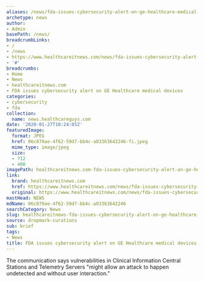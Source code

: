 ```yaml
---
aliases: /news/fda-issues-cybersecurity-alert-on-ge-healthcare-medical-devices
archetype: news
author:
- Admin
basePath: /news/
breadcrumbLinks:
- /
- /news
- https://www.healthcareitnews.com/news/fda-issues-cybersecurity-alert-ge-healthcare-medical-devices
- '#'
breadcrumbs:
- Home
- News
- healthcareitnews.com
- FDA issues cybersecurity alert on GE Healthcare medical devices
categories:
- cybersecurity
- fda
collection:
  name: news.healthcareguys.com
date: '2020-01-27T10:24:05Z'
featuredImage:
  format: JPEG
  href: 06c879ae-4f62-59d7-bb4c-a03363642246-fi.jpeg
  mime_type: image/jpeg
  size:
  - 712
  - 400
imagePath: healthcareitnews.com-fda-issues-cybersecurity-alert-on-ge-healthcare-medical-devices
link:
  brand: healthcareitnews.com
  href: https://www.healthcareitnews.com/news/fda-issues-cybersecurity-alert-ge-healthcare-medical-devices
  original: https://www.healthcareitnews.com/news/fda-issues-cybersecurity-alert-ge-healthcare-medical-devices
mastHead: NEWS
mdName: 06c879ae-4f62-59d7-bb4c-a03363642246
searchCategory: News
slug: healthcareitnews-fda-issues-cybersecurity-alert-on-ge-healthcare-medical-devices
source: dropmark-curations
sub: brief
tags:
- News
title: FDA issues cybersecurity alert on GE Healthcare medical devices
---
```


The communication says vulnerabilities in Clinical Information Central Stations and Telemetry Servers "might allow an attack to happen undetected and without user interaction."